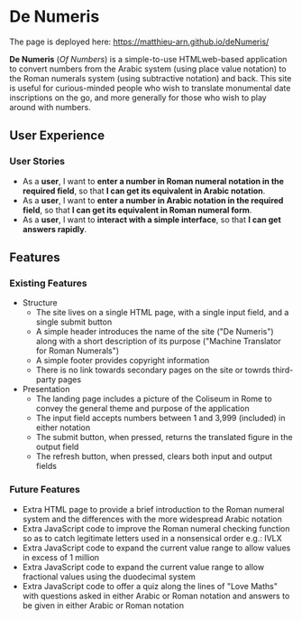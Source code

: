 # De Numeris 

The page is deployed here: https://matthieu-arn.github.io/deNumeris/


**De Numeris** (*Of Numbers*) is a simple-to-use HTMLweb-based application to convert numbers from the Arabic system (using place value notation) to the Roman numerals system (using subtractive notation) and back.
This site is useful for curious-minded people who wish to translate monumental date inscriptions on the go, and more generally for those who wish to play around with numbers.


## User Experience

### User Stories
 - As a **user**, I want to **enter a number in Roman numeral notation in the required field**, so that **I can get its equivalent in Arabic notation**.
 - As a **user**, I want to **enter a number in Arabic notation in the required field**, so that **I can get its equivalent in Roman numeral form**.
 - As a **user**, I want to **interact with a simple interface**, so that **I can get answers rapidly**.


## Features

### Existing Features
  - Structure
      - The site lives on a single HTML page, with a single input field, and a single submit button
      - A simple header introduces the name of the site ("De Numeris") along with a short description of its purpose ("Machine Translator for Roman Numerals")
      - A simple footer provides copyright information
      - There is no link towards secondary pages on the site or towrds third-party pages
  - Presentation
      - The landing page includes a picture of the Coliseum in Rome to convey the general theme and purpose of the application
      - The input field accepts numbers between 1 and 3,999 (included) in either notation 
      - The submit button, when pressed, returns the translated figure in the output field
      - The refresh button, when pressed, clears both input and output fields

### Future Features
  - Extra HTML page to provide a brief introduction to the Roman numeral system and the differences with the more widespread Arabic notation
  - Extra JavaScript code to improve the Roman numeral checking function so as to catch legitimate letters used in a nonsensical order e.g.: IVLX
  - Extra JavaScript code to expand the current value range to allow values in excess of 1 million
  - Extra JavaScript code to expand the current value range to allow fractional values using the duodecimal system
  - Extra JavaScript code to offer a quiz along the lines of "Love Maths" with questions asked in either Arabic or Roman notation and answers to be given in either Arabic or Roman notation



